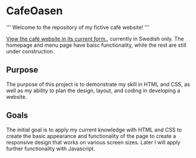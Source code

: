 # CafeOasen

'''
Welcome to the repository of my fictive café website!
'''

[View the café website in its current form.](https://elmwall.github.io/CafeOasen/), currently in Swedish only. The homepage and menu page have baisc functionality, while the rest are still under construction.

## Purpose

The purpose of this project is to demonstrate my skill in HTML and CSS, as well as my ability to plan the design, layout, and coding in developing a website. 

## Goals

The initial goal is to apply my current knowledge with HTML and CSS to create the basic appearance and functionality of the page to create a responsive design that works on various screen sizes. Later I will apply further functionality with Javascript.


